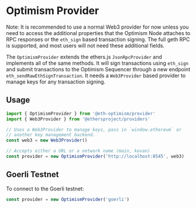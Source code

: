 # Optimism Provider

Note: It is recommended to use a normal Web3 provider for now unless you
need to access the additional properties that the Optimism Node attaches
to RPC responses or the `eth_sign` based transaction signing.
The full geth RPC is supported, and most users will not need these
additional fields.

The `OptimismProvider` extends the ethers.js `JsonRpcProvider` and
implements all of the same methods. It will sign transactions using `eth_sign`
and submit transactions to the Optimism Sequencer through a new endpoint
`eth_sendRawEthSignTransaction`. It needs a `Web3Provider` based provider
to manage keys for any transaction signing.

## Usage

```js
import { OptimismProvider } from '@eth-optimism/provider'
import { Web3Provider } from '@ethersproject/providers'

// Uses a Web3Provider to manage keys, pass in `window.ethereum` or
// another key management backend.
const web3 = new Web3Provider()

// Accepts either a URL or a network name (main, kovan)
const provider = new OptimismProvider('http://localhost:8545', web3)
```

## Goerli Testnet

To connect to the Goerli testnet:

```js
const provider = new OptimismProvider('goerli')
```
